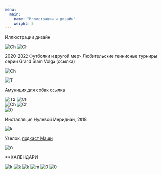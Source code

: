 ```yaml
---
menu:
  main:
    name: "Иллюстрации и дизайн"
    weight: 5
---
```

Иллюстрации дизайн

![Ch](Chebo.png)
![Ch](ch2.png)

2020-2022 Футболки и другой мерч Любительские теннисные турниры серии Grand Slam Volga (ссылка)

![Ch](DD.png)

![T](T.png)

Амуниция для собак ссылка

![T2](T2.png)
![Ch](14j.png)  
![Ch](S.png)
![Ch](sk.png)  
![0](0.png)

Инсталляция Нулевой Меридиан, 2018

![k](K.png)

Узелок, [подкаст Маши](https://uzelok.mave.digital/)

![0](B.png)

**КАЛЕНДАРИ

![k](CAL.png)
![k](CR.png)
![k](Calend.png)
![m](M.png)
![0](B.png)
![0](L.png)
